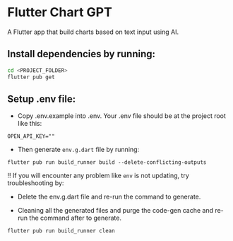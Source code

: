 # Flutter Chart GPT

A Flutter app that build charts based on text input using AI.

## Install dependencies by running:

```bash
cd <PROJECT_FOLDER>
flutter pub get
```

## Setup .env file:

- Copy .env.example into .env. Your .env file should be at the project root like this:

```
OPEN_API_KEY=""
```

- Then generate `env.g.dart` file by running:

```
flutter pub run build_runner build --delete-conflicting-outputs
```

:bangbang: If you will encounter any problem like `env` is not updating, try troubleshooting by:

- Delete the env.g.dart file and re-run the command to generate.

- Cleaning all the generated files and purge the code-gen cache and re-run the command after to generate.

```
flutter pub run build_runner clean
```
